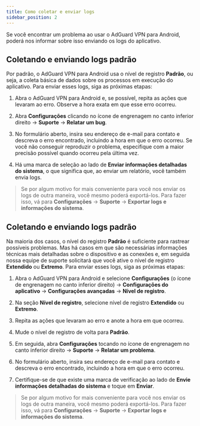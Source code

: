 ```yaml
---
title: Como coletar e enviar logs
sidebar_position: 2
---
```


Se você encontrar um problema ao usar o AdGuard VPN para Android, poderá nos informar sobre isso enviando os logs do aplicativo.

## Coletando e enviando logs padrão

Por padrão, o AdGuard VPN para Android usa o nível de registro **Padrão**, ou seja, a coleta básica de dados sobre os processos em execução do aplicativo. Para enviar esses logs, siga as próximas etapas:

1. Abra o AdGuard VPN para Android e, se possível, repita as ações que levaram ao erro. Observe a hora exata em que esse erro ocorreu.

2. Abra **Configurações** clicando no ícone de engrenagem no canto inferior direito → **Suporte** → **Relatar um bug**.

3. No formulário aberto, insira seu endereço de e-mail para contato e descreva o erro encontrado, incluindo a hora em que o erro ocorreu. Se você não conseguir reproduzir o problema, especifique com a maior precisão possível quando ocorreu pela última vez.

4. Há uma marca de seleção ao lado de **Enviar informações detalhadas do sistema**, o que significa que, ao enviar um relatório, você também envia logs.
> Se por algum motivo for mais conveniente para você nos enviar os logs de outra maneira, você mesmo poderá exportá-los. Para fazer isso, vá para **Configurações** → **Suporte** → **Exportar logs e informações do sistema**.

## Coletando e enviando logs padrão

Na maioria dos casos, o nível do registro **Padrão** é suficiente para rastrear possíveis problemas. Mas há casos em que são necessárias informações técnicas mais detalhadas sobre o dispositivo e as conexões e, em seguida nossa equipe de suporte solicitará que você ative o nível de registro **Extendido** ou **Extremo**. Para enviar esses logs, siga as próximas etapas:

1. Abra o AdGuard VPN para Android e selecione **Configurações** (o ícone de engrenagem no canto inferior direito) → **Configurações do aplicativo** → **Configurações avançadas** → **Nível de registro**.

2. Na seção **Nível de registro**, selecione nível de registro **Extendido** ou **Extremo**.

3. Repita as ações que levaram ao erro e anote a hora em que ocorreu.

4. Mude o nível de registro de volta para **Padrão**.

5. Em seguida, abra **Configurações** tocando no ícone de engrenagem no canto inferior direito → **Suporte** → **Relatar um problema**.

6. No formulário aberto, insira seu endereço de e-mail para contato e descreva o erro encontrado, incluindo a hora em que o erro ocorreu.

7. Certifique-se de que existe uma marca de verificação ao lado de **Envie informações detalhadas do sistema** e toque em **Enviar**.
> Se por algum motivo for mais conveniente para você nos enviar os logs de outra maneira, você mesmo poderá exportá-los. Para fazer isso, vá para **Configurações** → **Suporte** → **Exportar logs e informações do sistema**.
